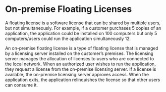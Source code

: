 # On-premise Floating Licenses

A floating license is a software license that can be shared by multiple users, but not simultaneously. For example, if a customer purchases 5 copies of an application, the application could be installed on 100 computers but only 5 computers/users could run the application simultaneously 12.

An on-premise floating license is a type of floating license that is managed by a licensing server installed on the customer’s premises. The licensing server manages the allocation of licenses to users who are connected to the local network. When an authorized user wishes to run the application, they request a license from the on-premise licensing server. If a license is available, the on-premise licensing server approves access. When the application exits, the application relinquishes the license so that other users can consume it.
